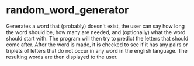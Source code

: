 # random_word_generator
Generates a word that (probably) doesn't exist, the user can say how long the word should be, how many are needed, and (optionally) what the word should start with. The program will then try to predict the letters that should come after. After the word is made, it is checked to see if it has any pairs or triplets of letters that do not occur in any word in the english language. The resulting words are then displayed to the user.
